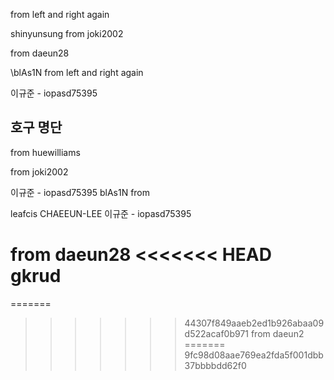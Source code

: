 from left and right again

shinyunsung
from joki2002

from daeun28

\blAs1N from left and right again

이규준 - iopasd75395

## 호구 명단

from huewilliams

from joki2002

이규준 - iopasd75395
blAs1N from 

leafcis
CHAEEUN-LEE
이규준 - iopasd75395

from daeun28
<<<<<<< HEAD
gkrud
=======
=======

> > > > > > > 44307f849aaeb2ed1b926abaa09d522acaf0b971
> > > > > > > from daeun2
=======
>>>>>>> 9fc98d08aae769ea2fda5f001dbb37bbbbdd62f0

